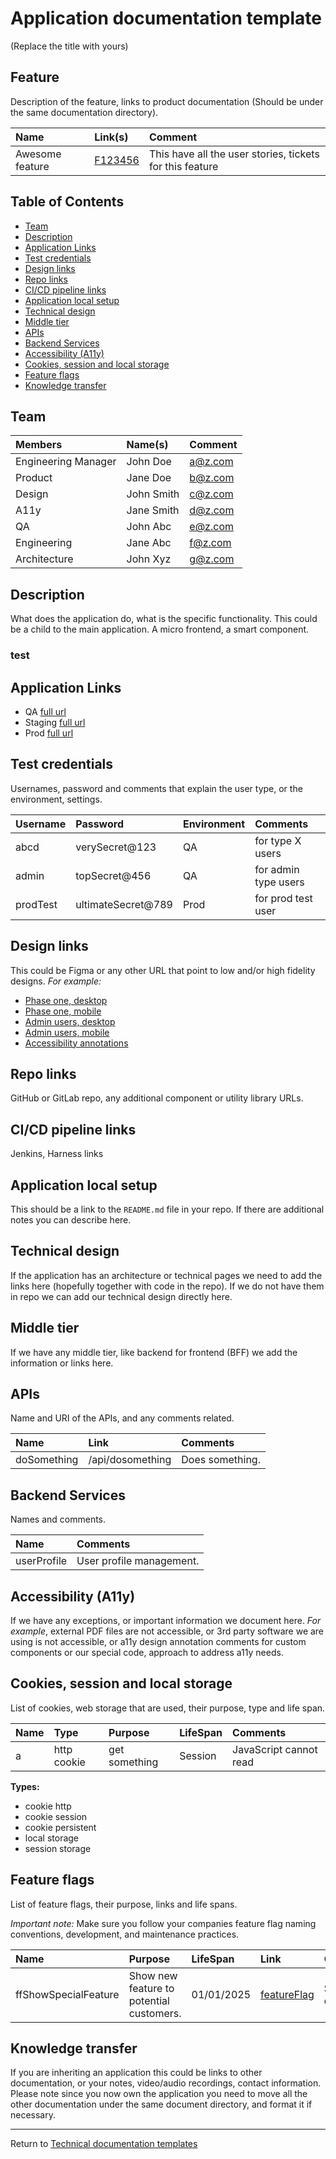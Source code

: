 # Application documentation template
(Replace the title with yours)

## Feature 
Description of the feature, links to product documentation (Should be under the same documentation directory).

| Name            | Link(s)        | Comment                                                  |
|:----------------|:---------------|:---------------------------------------------------------|
| Awesome feature | [F123456]('#') | This have all the user stories, tickets for this feature |

## Table of Contents
- [Team](#team)
- [Description](#description)
- [Application Links](#application-links)
- [Test credentials](#test-credentials)
- [Design links](#design-links)
- [Repo links](#repo-links)
- [CI/CD pipeline links](#cicd-pipeline-links)
- [Application local setup](#application-local-setup)
- [Technical design](#technical-design)
- [Middle tier](#middle-tier)
- [APIs](#apis)
- [Backend Services](#backend-services)
- [Accessibility (A11y)](#accessibility-a11y)
- [Cookies, session and local storage](#cookies-session-and-local-storage)
- [Feature flags](#feature-flags)
- [Knowledge transfer](#knowledge-transfer)

## Team
| Members             | Name(s)    | Comment                                                  |
|:--------------------|:-----------|:---------------------------------------------------------|
| Engineering Manager | John Doe   | a@z.com                                                  |
| Product             | Jane Doe   | b@z.com                                                  |      
| Design              | John Smith | c@z.com                                                  |
| A11y                | Jane Smith | d@z.com                                                  |
| QA                  | John Abc   | e@z.com                                                  |
| Engineering         | Jane Abc   | f@z.com                                                  |
| Architecture        | John Xyz   | g@z.com                                                  |

## Description
What does the application do, what is the specific functionality. This could be a child to the main application. 
A micro frontend, a smart component.

### test

## Application Links
- QA [full url]('#')
- Staging [full url]('#')
- Prod [full url]('#')

## Test credentials
Usernames, password and comments that explain the user type, or the environment, settings.

| Username | Password           | Environment | Comments             |
|:---------|:-------------------|:------------|:---------------------|
| abcd     | verySecret@123     | QA          | for type X users     |
| admin    | topSecret@456      | QA          | for admin type users |
| prodTest | ultimateSecret@789 | Prod        | for prod test user   |

## Design links
This could be Figma or any other URL that point to low and/or high fidelity designs. _For example:_

- [Phase one, desktop]('#')
- [Phase one, mobile]('#')
- [Admin users, desktop]('#')
- [Admin users, mobile]('#')
- [Accessibility annotations]('#')

## Repo links
GitHub or GitLab repo, any additional component or utility library URLs.

## CI/CD pipeline links
Jenkins, Harness links

## Application local setup
This should be a link to the `README.md` file in your repo. If there are additional notes you can describe here.

## Technical design
If the application has an architecture or technical pages we need to add the links here (hopefully together with code in
the repo). If we do not have them in repo we can add our technical design directly here.

## Middle tier
If we have any middle tier, like backend for frontend (BFF) we add the information or links here.

## APIs
Name and URI of the APIs, and any comments related.

| Name        | Link             | Comments        |
|:------------|:-----------------|:----------------|
| doSomething | /api/dosomething | Does something. |


## Backend Services
Names and comments. 

| Name        | Comments                 |
|:------------|:-------------------------|
| userProfile | User profile management. |

## Accessibility (A11y)
If we have any exceptions, or important information we document here. _For example_, external PDF files are 
not accessible, or 3rd party software we are using is not accessible, or a11y design annotation comments for 
custom components or our special code, approach to address a11y needs.

## Cookies, session and local storage
List of cookies, web storage that are used, their purpose, type and life span.

| Name | Type        | Purpose       | LifeSpan | Comments               |
|:-----|:------------|:--------------|:---------|:-----------------------|
| a    | http cookie | get something | Session  | JavaScript cannot read | 

**Types:**
- cookie http
- cookie session
- cookie persistent
- local storage
- session storage

## Feature flags
List of feature flags,  their purpose, links and life spans. 

_Important note:_ Make sure you follow your companies feature flag naming conventions, development, and maintenance 
practices. 

| Name                 | Purpose                                  | LifeSpan   | Link                | Comments      |
|:---------------------|:-----------------------------------------|:-----------|:--------------------|:--------------|
| ffShowSpecialFeature | Show new feature to potential customers. | 01/01/2025 | [featureFlag]('#')  | Some details. | 

## Knowledge transfer
If you are inheriting an application this could be links to other documentation, or your notes, video/audio recordings, 
contact information. Please note since you now own the application you need to move all the other documentation under 
the same document directory, and format it if necessary.

---
Return to [Technical documentation templates](../technical-documentation-templates.md)